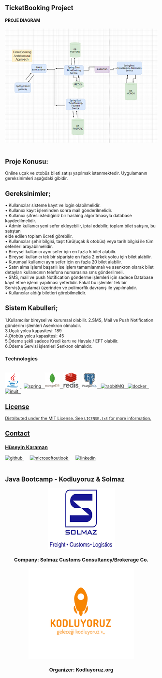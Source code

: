 <!-- ABOUT THE PROJECT -->
## TicketBooking Project

<h4>PROJE DIAGRAM </h4>
<a href="#"><img src="img/architectural_approach.png"/></a>
<br/> <br/>

## Proje Konusu:
Online uçak ve otobüs bileti satışı yapılmak istenmektedir. Uygulamanın gereksinimleri 
aşağıdaki gibidir. 


## Gereksinimler;
• Kullanıcılar sisteme kayıt ve login olabilmelidir.  <br/>
• Kullanıcı kayıt işleminden sonra mail gönderilmelidir.  <br/>
• Kullanıcı şifresi istediğiniz bir hashing algoritmasıyla database kaydedilmelidir. <br/>
• Admin kullanıcı yeni sefer ekleyebilir, iptal edebilir, toplam bilet satışını, bu satıştan <br/>
elde edilen toplam ücreti görebilir. <br/>
• Kullanıcılar şehir bilgisi, taşıt türü(uçak & otobüs) veya tarih bilgisi ile tüm seferleri 
arayabilmelidir. <br/>
• Bireysel kullanıcı aynı sefer için en fazla 5 bilet alabilir. <br/>
• Bireysel kullanıcı tek bir siparişte en fazla 2 erkek yolcu için bilet alabilir. <br/>
• Kurumsal kullanıcı aynı sefer için en fazla 20 bilet alabilir. <br/>
• Satın alma işlemi başarılı ise işlem tamamlanmalı ve asenkron olarak bilet detayları 
kullanıcının telefona numarasına sms gönderilmeli. <br/>
• SMS, mail ve push Notification gönderme işlemleri için sadece Database kayıt etme 
işlemi yapılması yeterlidir. Fakat bu işlemler tek bir Servis(uygulama) üzerinden ve 
polimorfik davranış ile yapılmalıdır.  <br/>
• Kullancılar aldığı biletleri görebilmelidir.  <br/>

## Sistem Kabulleri; <br/>
1.Kullanıcılar bireysel ve kurumsal olabilir.
2.SMS, Mail ve Push Notiﬁcation gönderim işlemleri Asenkron olmalıdır.<br/>
3.Uçak yolcu kapasitesi: 189<br/>
4.Otobüs yolcu kapasitesi: 45<br/>
5.Ödeme şekli sadece Kredi kartı ve Havale / EFT olabilir.<br/>
6.Ödeme Servisi işlemleri Senkron olmalıdır.<br/>


<!-- TECHNOLOGIES -->
### Technologies <br/> <br/>
<a href="https://www.java.com" target="_blank" rel="noreferrer"> <img src="https://raw.githubusercontent.com/devicons/devicon/master/icons/java/java-original.svg" alt="java" width="50" height="50"/> </a> &nbsp;
<a href="https://spring.io/" target="_blank" rel="noreferrer"> <img src="https://www.vectorlogo.zone/logos/springio/springio-icon.svg" alt="spring" width="50" height="50"/> &nbsp;
 <a href="https://www.mongodb.com/" target="_blank" rel="noreferrer"> <img src="https://raw.githubusercontent.com/devicons/devicon/master/icons/mongodb/mongodb-original-wordmark.svg" alt="mongodb" width="50" height="50"/> &nbsp;
 <a href="https://redis.io" target="_blank" rel="noreferrer"> <img src="https://raw.githubusercontent.com/devicons/devicon/master/icons/redis/redis-original-wordmark.svg" alt="redis" width="50" height="50"/> </a> &nbsp;
 <a href="https://www.postgresql.org" target="_blank" rel="noreferrer"> <img src="https://raw.githubusercontent.com/devicons/devicon/master/icons/postgresql/postgresql-original-wordmark.svg" alt="postgresql" width="50" height="50"/>  &nbsp;
 <a href="https://www.rabbitmq.com" target="_blank" rel="noreferrer"> <img src="https://www.vectorlogo.zone/logos/rabbitmq/rabbitmq-icon.svg" alt="rabbitMQ" width="50" height="50"/> &nbsp;
   <a href="https://www.docker.com" target="_blank" rel="noreferrer"> <img src="https://www.svgrepo.com/show/303231/docker-logo.svg" alt="docker" width="50" height="50"/> &nbsp;
 <a href="https://www.junit.org" target="_blank" rel="noreferrer"> <img src="https://user-images.githubusercontent.com/10291265/215849774-9dcf84a2-78bc-450b-b363-312f7ada018e.png" alt="jnuit" width="100" height="50"/> &nbsp;

<!-- LICENSE -->
## License

Distributed under the MIT License. See `LICENSE.txt` for more information.


<!-- CONTACT -->
## Contact

### Hüseyin Karaman

<a href="https://github.com/" target="_blank">
<img  src=https://img.shields.io/badge/github-%2324292e.svg?&style=for-the-badge&logo=github&logoColor=white alt=github style="margin-bottom: 20px;" />
</a>
<a href = "mailto: @outlook.com?subject = Feedback&body = Message">
<img src=https://img.shields.io/badge/send-email-email?&style=for-the-badge&logo=microsoftoutlook&color=CD5C5C alt=microsoftoutlook style="margin-bottom: 20px; margin-left:20px" />
</a>
<a href="https://linkedin.com/in/" target="_blank">
<img src=https://img.shields.io/badge/linkedin-%231E77B5.svg?&style=for-the-badge&logo=linkedin&logoColor=white alt=linkedin style="margin-bottom: 20px; margin-left:20px" />
</a>  


<!-- PROJECT-BOOTCAMP-PRACTICUM PART -->
<br />

## Java Bootcamp - Kodluyoruz & Solmaz
<div align="center">
  <a href="https://www.solmaz.com">
    <img src="img/logos/solmaz-logo.jpg" alt="Logo" width="220" height="200">
  </a>

<h3 align="center">Company: Solmaz Customs Consultancy/Brokerage Co.</h3>
</div>

<div align="center">
  <a href="https://kodluyoruz.org/tr/kodluyoruz/">
    <img src="img/logos/kodluyoruz-logo.png" alt="Logo" width="350" height="300">
  </a>
<h3 align="center">Organizer: Kodluyoruz.org</h3>
</div>

